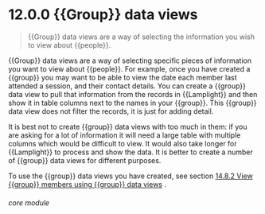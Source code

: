 # 12.0.0    {{Group}} data views

> {{Group}} data views are a way of selecting the information you wish to view about {{people}}. 

{{Group}} data views are a way of selecting specific pieces of information you want to view about {{people}}. For example, once you have created a {{group}} you may want to be able to view the date each member last attended a session, and their contact details. You can create a {{group}} data view to pull that information from the records in {{Lamplight}} and then show it in table columns next to the names in your {{group}}. This {{group}} data view does not filter the records, it is just for adding detail.

It is best not to create {{group}} data views with too much in them: if you are asking for a lot of information it will need a large table with multiple columns which would be difficult to view.  It would also take longer for {{Lamplight}} to process and show the data. It is  better to create a number of {{group}} data views for different purposes.

To use the {{group}} data views you have created, see section [14.8.2  View {{group}} members using {{group}} data views](/help/index/p/14.8.2) . 


###### core module

